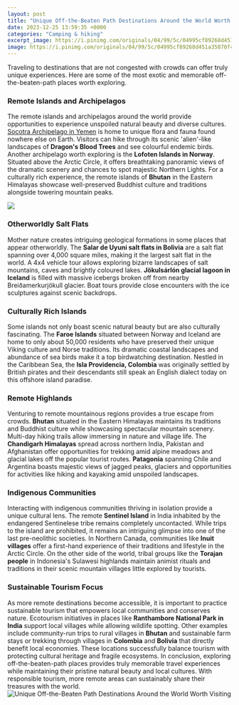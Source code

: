 ```yaml
---
layout: post
title: "Unique Off-the-Beaten Path Destinations Around the World Worth Visiting"
date: 2023-12-25 13:59:35 +0000
categories: "Camping & hiking"
excerpt_image: https://i.pinimg.com/originals/04/99/5c/04995cf89268d451a35870f47c45ceac.jpg
image: https://i.pinimg.com/originals/04/99/5c/04995cf89268d451a35870f47c45ceac.jpg
---
```


Traveling to destinations that are not congested with crowds can offer truly unique experiences. Here are some of the most exotic and memorable off-the-beaten-path places worth exploring.
### Remote Islands and Archipelagos 
The remote islands and archipelagos around the world provide opportunities to experience unspoiled natural beauty and diverse cultures. [Socotra Archipelago in Yemen](https://logurl.github.io/2024-01-08-u8d6b-u5c14-u8f9b-u57fa-u4e0e-u5854-u6797-u5317-u6b27-u5927-u56fd-u82ac-u5170-u4e0e-u5c0f-u56fd-u72/) is home to unique flora and fauna found nowhere else on Earth. Visitors can hike through its scenic 'alien'-like landscapes of **Dragon's Blood Trees** and see colourful endemic birds. Another archipelago worth exploring is the **Lofoten Islands in Norway**. Situated above the Arctic Circle, it offers breathtaking panoramic views of the dramatic scenery and chances to spot majestic Northern Lights. For a culturally rich experience, the remote islands of **Bhutan** in the Eastern Himalayas showcase well-preserved Buddhist culture and traditions alongside towering mountain peaks.

![](https://i.pinimg.com/originals/93/1c/07/931c073cb4b6a580a9f64d647a8acf88.jpg)
### Otherworldly Salt Flats 
Mother nature creates intriguing geological formations in some places that appear otherworldly. The **Salar de Uyuni salt flats in Bolivia** are a salt flat spanning over 4,000 square miles, making it the largest salt flat in the world. A 4x4 vehicle tour allows exploring bizarre landscapes of salt mountains, caves and brightly coloured lakes. **Jökulsárlón glacial lagoon in Iceland** is filled with massive icebergs broken off from nearby Breiðamerkurjökull glacier. Boat tours provide close encounters with the ice sculptures against scenic backdrops.
### Culturally Rich Islands
Some islands not only boast scenic natural beauty but are also culturally fascinating. The **Faroe Islands** situated between Norway and Iceland are home to only about 50,000 residents who have preserved their unique Viking culture and Norse traditions. Its dramatic coastal landscapes and abundance of sea birds make it a top birdwatching destination. Nestled in the Caribbean Sea, the **Isla Providencia, Colombia** was originally settled by British pirates and their descendants still speak an English dialect today on this offshore island paradise.
### Remote Highlands 
Venturing to remote mountainous regions provides a true escape from crowds. **Bhutan** situated in the Eastern Himalayas maintains its traditions and Buddhist culture while showcasing spectacular mountain scenery. Multi-day hiking trails allow immersing in nature and village life. The **Chandigarh Himalayas** spread across northern India, Pakistan and Afghanistan offer opportunities for trekking amid alpine meadows and glacial lakes off the popular tourist routes. **Patagonia** spanning Chile and Argentina boasts majestic views of jagged peaks, glaciers and opportunities for activities like hiking and kayaking amid unspoiled landscapes. 
### Indigenous Communities
Interacting with indigenous communities thriving in isolation provide a unique cultural lens. The remote **Sentinel Island** in India inhabited by the endangered Sentinelese tribe remains completely uncontacted. While trips to the island are prohibited, it remains an intriguing glimpse into one of the last pre-neolithic societies. In Northern Canada, communities like **Inuit villages** offer a first-hand experience of their traditions and lifestyle in the Arctic Circle. On the other side of the world, tribal groups like the **Torajan people** in Indonesia's Sulawesi highlands maintain animist rituals and traditions in their scenic mountain villages little explored by tourists.
### Sustainable Tourism Focus
As more remote destinations become accessible, it is important to practice sustainable tourism that empowers local communities and conserves nature. Ecotourism initiatives in places like **Ranthambore National Park in India** support local villages while allowing wildlife spotting. Other examples include community-run trips to rural villages in **Bhutan** and sustainable farm stays or trekking through villages in **Colombia** and **Bolivia** that directly benefit local economies. These locations successfully balance tourism with protecting cultural heritage and fragile ecosystems.
In conclusion, exploring off-the-beaten-path places provides truly memorable travel experiences while maintaining their pristine natural beauty and local cultures. With responsible tourism, more remote areas can sustainably share their treasures with the world.
![Unique Off-the-Beaten Path Destinations Around the World Worth Visiting](https://i.pinimg.com/originals/04/99/5c/04995cf89268d451a35870f47c45ceac.jpg)